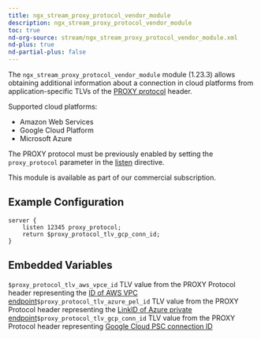 ```yaml
---
title: ngx_stream_proxy_protocol_vendor_module
description: ngx_stream_proxy_protocol_vendor_module
toc: true
nd-org-source: stream/ngx_stream_proxy_protocol_vendor_module.xml
nd-plus: true
nd-partial-plus: false
---
```



<!--
      ********************************************************************************
      🛑 WARNING: AUTOGENERATED FILE - DO NOT EDIT 🛑 This Markdown file was
      automatically generated from the source XML documentation. Any manual
      changes made directly to this file will be overwritten. To request or
      suggest changes, please edit the source XML files instead.
      https://github.com/nginx/nginx.org/tree/main/xml/en
      ********************************************************************************
      -->


The `ngx_stream_proxy_protocol_vendor_module` module (1.23.3)
allows obtaining additional information about a connection in
cloud platforms from application-specific TLVs of the
[PROXY
protocol](http://www.haproxy.org/download/1.8/doc/proxy-protocol.txt)
header.

Supported cloud platforms:

- Amazon Web Services
- Google Cloud Platform
- Microsoft Azure


The PROXY protocol must be previously enabled by setting the
`proxy_protocol` parameter
in the [listen](/nginx/module-reference/stream/ngx_stream_core_module#listen) directive.

This module is available as part of our
commercial subscription.
## Example Configuration


```nginx
server {
    listen 12345 proxy_protocol;
    return $proxy_protocol_tlv_gcp_conn_id;
}

```

## Embedded Variables

`$proxy_protocol_tlv_aws_vpce_id`
TLV value from the PROXY Protocol header representing the
[ID
of AWS VPC endpoint](https://docs.aws.amazon.com/elasticloadbalancing/latest/network/load-balancer-target-groups.html#proxy-protocol)`$proxy_protocol_tlv_azure_pel_id`
TLV value from the PROXY Protocol header representing the
[LinkID
of Azure private endpoint](https://learn.microsoft.com/en-us/azure/private-link/private-link-service-overview#getting-connection-information-using-tcp-proxy-v2)`$proxy_protocol_tlv_gcp_conn_id`
TLV value from the PROXY Protocol header representing
[Google Cloud PSC
connection ID](https://cloud.google.com/vpc/docs/configure-private-service-connect-producer#proxy-protocol)